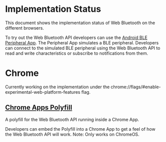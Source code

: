 # Implementation Status
This document shows the implementation status of Web Bluetooth on the
different browsers.

To try out the Web Bluetooth API developers can use the [Android BLE Peripheral
App](https://github.com/WebBluetoothCG/ble-test-peripheral-android). The
Peripheral App simulates a BLE peripheral. Developers can connect to
the simulated BLE peripheral using the Web Bluetooth API to read and write
characteristics or subscribe to notifications from them.

# Chrome
Currently working on the implementation under the
chrome://flags/#enable-experimental-web-platform-features flag.

## [Chrome Apps Polyfill](https://github.com/WebBluetoothCG/chrome-app-polyfill)
A polyfill for the Web Bluetooth API running inside a Chrome App.

Developers can embed the Polyfill into a Chrome App to get a feel of how the
Web Bluetooth API will work. Note: Only works on ChromeOS.
